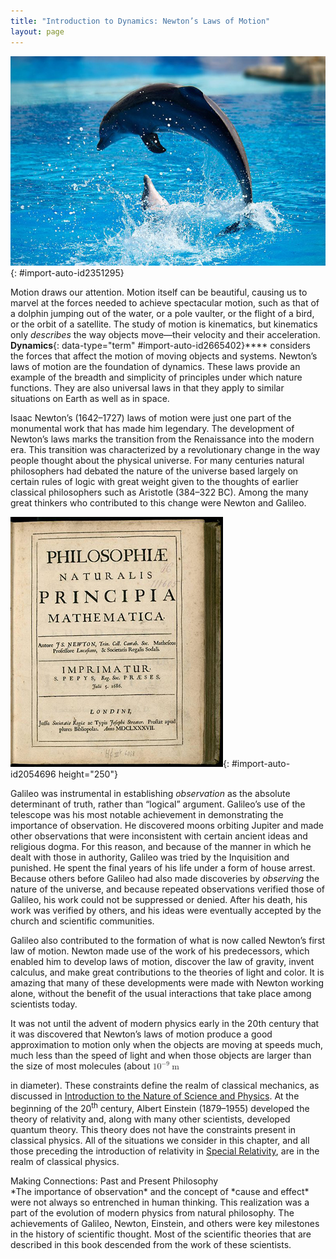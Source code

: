 ```yaml
---
title: "Introduction to Dynamics: Newton’s Laws of Motion"
layout: page
---
```



<?cnx.eoc class="section-summary" title="Section Summary"?>

<?cnx.eoc class="conceptual-questions" title="Conceptual Questions"?>

<?cnx.eoc class="problems-exercises" title="Problems & Exercises"?>

 ![Two dolphins are shown in a pool at Lisbon Zoo. One is in the water, and the other is in the air diving back into water](../resources/Figure_04_00_01.jpg "Newton&#x2019;s laws of motion describe the motion of the dolphin&#x2019;s path. (credit: Jin Jang)"){: #import-auto-id2351295}

Motion draws our attention. Motion itself can be beautiful, causing us to marvel at the forces needed to achieve spectacular motion, such as that of a dolphin jumping out of the water, or a pole vaulter, or the flight of a bird, or the orbit of a satellite. The study of motion is kinematics, but kinematics only *describes* the way objects move—their velocity and their acceleration. **Dynamics**{: data-type="term" #import-auto-id2665402}**** considers the forces that affect the motion of moving objects and systems. Newton’s laws of motion are the foundation of dynamics. These laws provide an example of the breadth and simplicity of principles under which nature functions. They are also universal laws in that they apply to similar situations on Earth as well as in space.

Isaac Newton’s (1642–1727) laws of motion were just one part of the monumental work that has made him legendary. The development of Newton’s laws marks the transition from the Renaissance into the modern era. This transition was characterized by a revolutionary change in the way people thought about the physical universe. For many centuries natural philosophers had debated the nature of the universe based largely on certain rules of logic with great weight given to the thoughts of earlier classical philosophers such as Aristotle (384–322 BC). Among the many great thinkers who contributed to this change were Newton and Galileo.

![Cover page of the first edition of a book, Philosophiae Naturalis Principia Mathematica, written by Isaac Newton.](../resources/Figure_04_00_02.jpg "Isaac Newton&#x2019;s monumental work, Philosophiae Naturalis Principia Mathematica, was published in 1687. It proposed scientific laws that are still used today to describe the motion of objects. (credit: Service commun de la documentation de l'Universit&#xE9; de Strasbourg)"){: #import-auto-id2054696 height="250"}

Galileo was instrumental in establishing *observation* as the absolute determinant of truth, rather than “logical” argument. Galileo’s use of the telescope was his most notable achievement in demonstrating the importance of observation. He discovered moons orbiting Jupiter and made other observations that were inconsistent with certain ancient ideas and religious dogma. For this reason, and because of the manner in which he dealt with those in authority, Galileo was tried by the Inquisition and punished. He spent the final years of his life under a form of house arrest. Because others before Galileo had also made discoveries by *observing* the nature of the universe, and because repeated observations verified those of Galileo, his work could not be suppressed or denied. After his death, his work was verified by others, and his ideas were eventually accepted by the church and scientific communities.

Galileo also contributed to the formation of what is now called Newton’s first law of motion. Newton made use of the work of his predecessors, which enabled him to develop laws of motion, discover the law of gravity, invent calculus, and make great contributions to the theories of light and color. It is amazing that many of these developments were made with Newton working alone, without the benefit of the usual interactions that take place among scientists today.

It was not until the advent of modern physics early in the 20th century that it was discovered that Newton’s laws of motion produce a good approximation to motion only when the objects are moving at speeds much, much less than the speed of light and when those objects are larger than the size of most molecules (about <math xmlns="http://www.w3.org/1998/Math/MathML"><semantics><mrow><mrow><mrow><msup><mtext>10</mtext><mrow><mrow><mo stretchy="false">−</mo><mn>9</mn></mrow></mrow></msup><mspace width="0.25em" /><mtext> m</mtext></mrow></mrow></mrow></semantics></math>

 in diameter). These constraints define the realm of classical mechanics, as discussed in [Introduction to the Nature of Science and Physics](/m42119). At the beginning of the 20<sup>th</sup> century, Albert Einstein (1879–1955) developed the theory of relativity and, along with many other scientists, developed quantum theory. This theory does not have the constraints present in classical physics. All of the situations we consider in this chapter, and all those preceding the introduction of relativity in [Special Relativity](/m42525), are in the realm of classical physics.

<div data-type="note" data-label="" markdown="1">
<div data-type="title">
Making Connections: Past and Present Philosophy
</div>
*The importance of observation* and the concept of *cause and effect* were not always so entrenched in human thinking. This realization was a part of the evolution of modern physics from natural philosophy. The achievements of Galileo, Newton, Einstein, and others were key milestones in the history of scientific thought. Most of the scientific theories that are described in this book descended from the work of these scientists.

</div>

